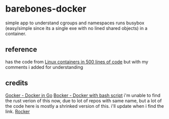 # barebones-docker
simple app to understand cgroups and namespaces 
runs busybox (easy/simple since its a single exe with no lined shared objects) in a container.



## reference
has the code from [Linux containers in 500 lines of code](https://blog.lizzie.io/linux-containers-in-500-loc.html)
but with my comments i added for understanding

## credits
[Gocker - Docker in Go](https://github.com/p8952/bocker)
[Bocker - Docker with bash script](https://github.com/p8952/bocker)
i'm unable to find the rust verion of this now, due to lot of repos with same name,
but a lot of the code here is mostly a shrinked version of this. i'll update when i find the link.
[Rocker](TODO)
